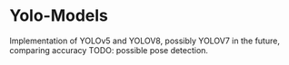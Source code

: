 # Yolo-Models
Implementation of YOLOv5 and YOLOV8, possibly YOLOV7 in the future, comparing accuracy TODO: possible pose detection.
